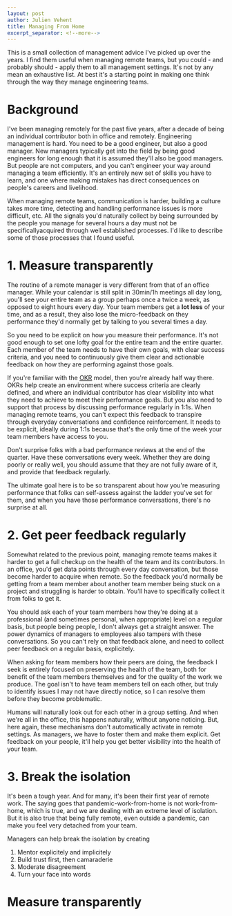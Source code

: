 ```yaml
---
layout: post
author: Julien Vehent
title: Managing From Home
excerpt_separator: <!--more-->
---
```


This is a small collection of management advice I've picked up over the years. I find them useful when managing remote teams, but you could - and probably should - apply them to all management settings. It's not by any mean an exhaustive list. At best it's a starting point in making one think through the way they manage engineering teams.

<!--more-->

# Background

I've been managing remotely for the past five years, after a decade of being an individual contributor both in office and remotely. Engineering management is hard. You need to be a good engineer, but also a good manager. New managers typically get into the field by being good engineers for long enough that it is assumed they'll also be good managers. But people are not computers, and you can't engineer your way around managing a team efficiently. It's an entirely new set of skills you have to learn, and one where making mistakes has direct consequences on people's careers and livelihood. 

When managing remote teams, communication is harder, building a culture takes more time, detecting and handling performance issues is more difficult, etc. All the signals you'd naturally collect by being surrounded by the people you manage for several hours a day must not be specificallyacquired through well established processes. I'd like to describe some of those processes that I found useful.

# 1. Measure transparently

The routine of a remote manager is very different from that of an office manager. While your calendar is still split in 30min/1h meetings all day long, you'll see your entire team as a group perhaps once a twice a week, as opposed to eight hours every day. Your team members get a **lot less** of your time, and as a result, they also lose the micro-feedback on they performance they'd normally get by talking to you several times a day.

So you need to be explicit on how you measure their performance. It's not good enough to set one lofty goal for the entire team and the entire quarter. Each member of the team needs to have their own goals, with clear success criteria, and you need to continuously give them clear and actionable feedback on how they are performing against those goals.

If you're familiar with the [OKR](https://en.wikipedia.org/wiki/OKR) model, then you're already half way there. OKRs help create an environment where success criteria are clearly defined, and where an individual contributor has clear visibility into what they need to achieve to meet their performance goals. But you also need to support that process by discussing performance regularly in 1:1s. When managing remote teams, you can't expect this feedback to transpire through everyday conversations and confidence reinforcement. It needs to be explicit, ideally during 1:1s because that's the only time of the week your team members have access to you.

Don't surprise folks with a bad performance reviews at the end of the quarter. Have these conversations every week. Whether they are doing poorly or really well, you should assume that they are not fully aware of it, and provide that feedback regularly.

The ultimate goal here is to be so transparent about how you're measuring performance that folks can self-assess against the ladder you've set for them, and when you have those performance conversations, there's no surprise at all.

# 2. Get peer feedback regularly

Somewhat related to the previous point, managing remote teams makes it harder to get a full checkup on the health of the team and its contributors. In an office, you'd get data points through every day conversation, but those become harder to acquire when remote. So the feedback you'd normally be getting from a team member about another team member being stuck on a project and struggling is harder to obtain. You'll have to specifically collect it from folks to get it.

You should ask each of your team members how they're doing at a professional (and sometimes personal, when appropriate) level on a regular basis, but people being people, I don't always get a straight answer. The power dynamics of managers to employees also tampers with these conversations. So you can't rely on that feedback alone, and need to collect peer feedback on a regular basis, explicitely.

When asking for team members how their peers are doing, the feedback I seek is entirely focused on preserving the health of the team, both for benefit of the team members themselves and for the quality of the work we produce. The goal isn't to have team members tell on each other, but truly to identify issues I may not have directly notice, so I can resolve them before they become problematic.

Humans will naturally look out for each other in a group setting. And when we're all in the office, this happens naturally, without anyone noticing. But, here again, these mechanisms don't automatically activate in remote settings. As managers, we have to foster them and make them explicit. Get feedback on your people, it'll help you get better visibility into the health of your team.

# 3. Break the isolation

It's been a tough year. And for many, it's been their first year of remote work. The saying goes that pandemic-work-from-home is not work-from-home, which is true, and we are dealing with an extreme level of isolation. But it is also true that being fully remote, even outside a pandemic, can make you feel very detached from your team.

Managers can help break the isolation by creating 

1. Mentor explicitely and implicitely
1. Build trust first, then camaraderie
1. Moderate disagreement
1. Turn your face into words

# Measure transparently

